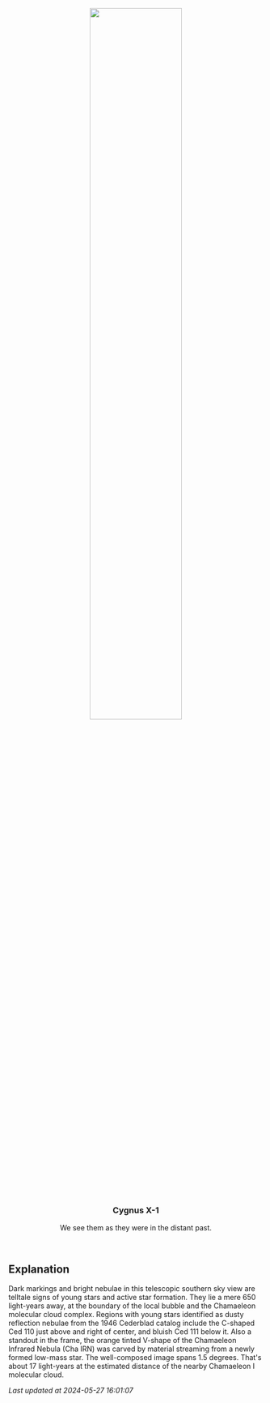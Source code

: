 <p align='center'>
    <img src='https://apod.nasa.gov/apod/image/2405/Cederblad111-110_1024.jpg' width='60%' />
    <h3 align="center">Cygnus X-1</h3>
    <p align="center">We see them as they were in the distant past.</p>
</p>
<br/>

Explanation
--
Dark markings and bright nebulae in this telescopic southern sky view are telltale signs of young stars and active star formation. They lie a mere 650 light-years away, at the boundary of the local bubble and the Chamaeleon molecular cloud complex. Regions with young stars identified as dusty reflection nebulae from the 1946 Cederblad catalog include the C-shaped Ced 110 just above and right of center, and bluish Ced 111 below it. Also a standout in the frame, the orange tinted V-shape of the Chamaeleon Infrared Nebula (Cha IRN) was carved by material streaming from a newly formed low-mass star.  The well-composed image spans 1.5 degrees. That's about 17 light-years at the estimated distance of the nearby Chamaeleon I molecular cloud.


*Last updated at 2024-05-27 16:01:07*
